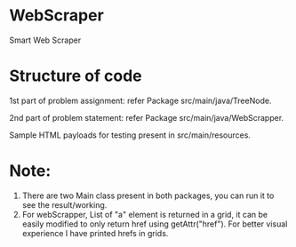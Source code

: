 # WebScraper
Smart Web Scraper

# Structure of code
1st part of problem assignment:   refer Package src/main/java/TreeNode.

2nd part of problem statement:  refer Package src/main/java/WebScrapper.

Sample HTML payloads for testing present in src/main/resources.

# Note:
1. There are two Main class present in both packages, you can run it to see the result/working.
2. For webScrapper, List of "a" element is returned in a grid, it can be easily modified to only return href using getAttr("href"). 
  For better visual experience I have printed hrefs in grids.


